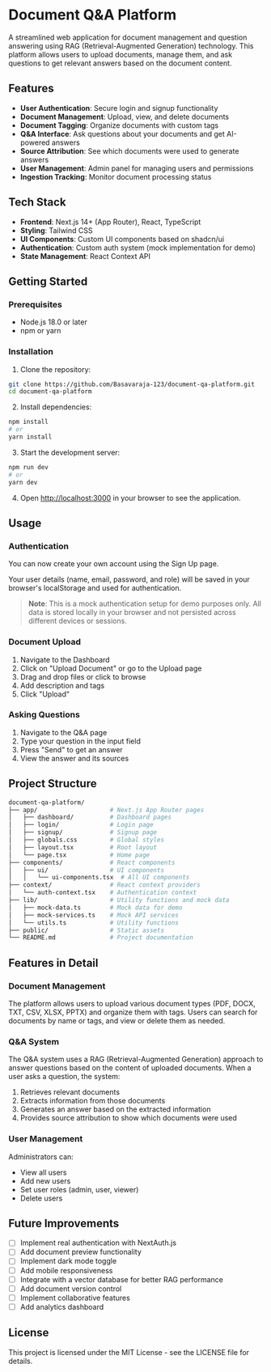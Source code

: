 # Document Q&A Platform

A streamlined web application for document management and question answering using RAG (Retrieval-Augmented Generation) technology. This platform allows users to upload documents, manage them, and ask questions to get relevant answers based on the document content.


## Features

- **User Authentication**: Secure login and signup functionality
- **Document Management**: Upload, view, and delete documents
- **Document Tagging**: Organize documents with custom tags
- **Q&A Interface**: Ask questions about your documents and get AI-powered answers
- **Source Attribution**: See which documents were used to generate answers
- **User Management**: Admin panel for managing users and permissions
- **Ingestion Tracking**: Monitor document processing status

## Tech Stack

- **Frontend**: Next.js 14+ (App Router), React, TypeScript
- **Styling**: Tailwind CSS
- **UI Components**: Custom UI components based on shadcn/ui
- **Authentication**: Custom auth system (mock implementation for demo)
- **State Management**: React Context API

## Getting Started

### Prerequisites

- Node.js 18.0 or later
- npm or yarn

### Installation

1. Clone the repository:

```sh
git clone https://github.com/Basavaraja-123/document-qa-platform.git
cd document-qa-platform
```

2. Install dependencies:

```sh
npm install
# or
yarn install
```

3. Start the development server:

```sh
npm run dev
# or
yarn dev
```

4. Open [http://localhost:3000](http://localhost:3000) in your browser to see the application.

## Usage

### Authentication

You can now create your own account using the Sign Up page.

Your user details (name, email, password, and role) will be saved in your browser's localStorage and used for authentication.

> **Note**: This is a mock authentication setup for demo purposes only. All data is stored locally in your browser and not persisted across different devices or sessions.


### Document Upload

1. Navigate to the Dashboard
2. Click on "Upload Document" or go to the Upload page
3. Drag and drop files or click to browse
4. Add description and tags
5. Click "Upload"

### Asking Questions

1. Navigate to the Q&A page
2. Type your question in the input field
3. Press "Send" to get an answer
4. View the answer and its sources

## Project Structure

```sh
document-qa-platform/
├── app/                    # Next.js App Router pages
│   ├── dashboard/          # Dashboard pages
│   ├── login/              # Login page
│   ├── signup/             # Signup page
│   ├── globals.css         # Global styles
│   ├── layout.tsx          # Root layout
│   └── page.tsx            # Home page
├── components/             # React components
│   ├── ui/                 # UI components
│   │   └── ui-components.tsx  # All UI components
├── context/                # React context providers
│   └── auth-context.tsx    # Authentication context
├── lib/                    # Utility functions and mock data
│   ├── mock-data.ts        # Mock data for demo
│   ├── mock-services.ts    # Mock API services
│   └── utils.ts            # Utility functions
├── public/                 # Static assets
└── README.md               # Project documentation
```

## Features in Detail

### Document Management

The platform allows users to upload various document types (PDF, DOCX, TXT, CSV, XLSX, PPTX) and organize them with tags. Users can search for documents by name or tags, and view or delete them as needed.

### Q&A System

The Q&A system uses a RAG (Retrieval-Augmented Generation) approach to answer questions based on the content of uploaded documents. When a user asks a question, the system:

1. Retrieves relevant documents
2. Extracts information from those documents
3. Generates an answer based on the extracted information
4. Provides source attribution to show which documents were used

### User Management

Administrators can:
- View all users
- Add new users
- Set user roles (admin, user, viewer)
- Delete users

## Future Improvements

- [ ] Implement real authentication with NextAuth.js
- [ ] Add document preview functionality
- [ ] Implement dark mode toggle
- [ ] Add mobile responsiveness
- [ ] Integrate with a vector database for better RAG performance
- [ ] Add document version control
- [ ] Implement collaborative features
- [ ] Add analytics dashboard

## License

This project is licensed under the MIT License - see the LICENSE file for details.
